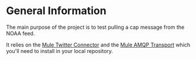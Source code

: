 # General Information

The main purpose of the project is to test pulling a cap message from the NOAA feed.

It relies on the <a href="https://github.com/mulesoft/twitter-connector">Mule Twitter Connector</a>
and the <a href="https://github.com/mulesoft/mule-transport-amqp">Mule AMQP Transport</a> which
you'll need to install in your local repository.

